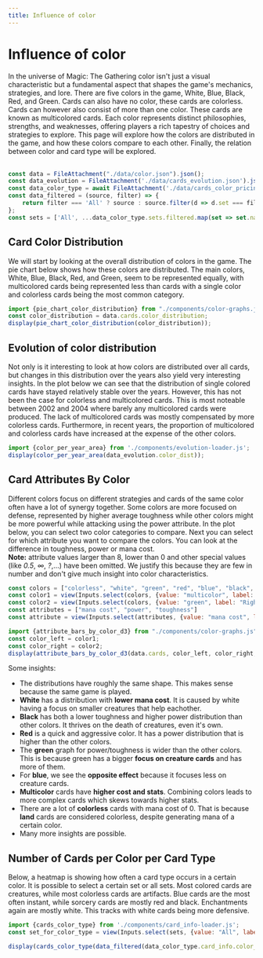 ```yaml
---
title: Influence of color
---
```


# Influence of color
<div>
In the universe of Magic: The Gathering color isn't just a visual characteristic but a fundamental aspect that shapes the game's mechanics, strategies, and lore. There are five colors in the game, White, Blue, Black, Red, and Green. Cards can also have no color, these cards are colorless. Cards can however also consist of more than one color. These cards are known as multicolored cards. Each color represents distinct philosophies, strengths, and weaknesses, offering players a rich tapestry of choices and strategies to explore. This page will explore how the colors are distributed in the game, and how these colors compare to each other. Finally, the relation between color and card type will be explored.
</div>
<br>

```js
const data = FileAttachment("./data/color.json").json();
const data_evolution = FileAttachment('./data/cards_evolution.json').json();
const data_color_type = await FileAttachment('./data/cards_color_pricing_artists.json').json();
const data_filtered = (source, filter) => {
    return filter === 'All' ? source : source.filter(d => d.set === filter);
};
const sets = ['All', ...data_color_type.sets.filtered.map(set => set.name).sort()];
```

## Card Color Distribution
<div>
We will start by looking at the overall distribution of colors in the game. The pie chart below shows how these colors are distributed. The main colors, White, Blue, Black, Red, and Green, seem to be represented equally, with multicolored cards being represented less than cards with a single color and colorless cards being the most common category.
</div>

```js
import {pie_chart_color_distribution} from "./components/color-graphs.js";
const color_distribution = data.cards.color_distribution;
display(pie_chart_color_distribution(color_distribution));
```

## Evolution of color distribution
<div>
Not only is it interesting to look at how colors are distributed over all cards, but changes in this distribution over the years also yield very interesting insights. In the plot below we can see that the distribution of single colored cards have stayed relatively stable over the years. However, this has not been the case for colorless and multicolored cards. This is most noteable between 2002 and 2004 where barely any multicolored cards were produced. The lack of multicolored cards was mostly compensated by more colorless cards. Furthermore, in recent years, the proportion of multicolored and colorless cards have increased at the expense of the other colors.
</div>

```js
import {color_per_year_area} from './components/evolution-loader.js';
display(color_per_year_area(data_evolution.color_dist));
```

## Card Attributes By Color
<div>
Different colors focus on different strategies and cards of the same color often have a lot of synergy together. Some colors are more focused on defense, represented by higher average toughness while other colors might be more powerful while attacking using the power attribute. In the plot below, you can select two color categories to compare. Next you can select for which attribute you want to compare the colors. You can look at the difference in toughness, power or mana cost.
</div>
<div>
<b>Note:</b> attribute values larger than 8, lower than 0 and other special values (like <i>0.5</i>, <i>∞</i>, <i>?</i>,...) have been omitted. We justify this because they are few in number and don't give much insight into color characteristics.
</div>

```js
const colors = ["colorless", "white", "green", "red", "blue", "black", "multicolor"]
const color1 = view(Inputs.select(colors, {value: "multicolor", label: "Left Card Color"}));
const color2 = view(Inputs.select(colors, {value: "green", label: "Right Card Color"}));
const attributes = ["mana cost", "power", "toughness"]
const attribute = view(Inputs.select(attributes, {value: "mana cost", label: "Attribute"}));
```

```js
import {attribute_bars_by_color_d3} from "./components/color-graphs.js";
const color_left = color1;
const color_right = color2;
display(attribute_bars_by_color_d3(data.cards, color_left, color_right, attribute));
```

Some insights:

* The distributions have roughly the same shape. This makes sense because the same game is played.
* **White** has a distribution with **lower mana cost**. It is caused by white having a focus on smaller creatures that help eachother.
* **Black** has both a lower toughness and higher power distribution than other colors. It thrives on the death of creatures, even it's own.
* **Red** is a quick and aggressive color. It has a power distribution that is higher than the other colors.
* The **green** graph for power/toughness is wider than the other colors. This is because green has a bigger **focus on creature cards** and has more of them.
* For **blue**, we see the **opposite effect** because it focuses less on creature cards.
* **Multicolor** cards have **higher cost and stats**. Combining colors leads to more complex cards which skews towards higher stats.
* There are a lot of **colorless** cards with mana cost of 0. That is because **land** cards are considered colorless, despite generating mana of a certain color.
* Many more insights are possible.


## Number of Cards per Color per Card Type
<div>
Below, a heatmap is showing how often a card type occurs in a certain color. It is possible to select a certain set or all sets. Most colored cards are creatures, while most colorless cards are artifacts. Blue cards are the most often instant, while sorcery cards are mostly red and black. Enchantments again are mostly white. This tracks with white cards being more defensive.
</div>

```js
import {cards_color_type} from './components/card_info-loader.js';
const set_for_color_type = view(Inputs.select(sets, {value: "All", label: "Sets"}));
```

```js
display(cards_color_type(data_filtered(data_color_type.card_info.color_type, set_for_color_type)));
```
